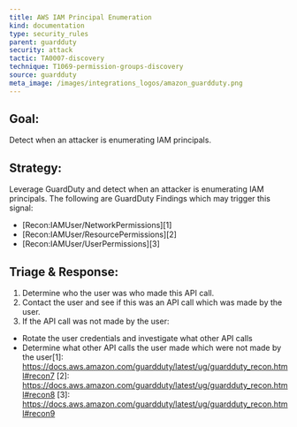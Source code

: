 ```yaml
---
title: AWS IAM Principal Enumeration
kind: documentation
type: security_rules
parent: guardduty
security: attack
tactic: TA0007-discovery
technique: T1069-permission-groups-discovery
source: guardduty
meta_image: /images/integrations_logos/amazon_guardduty.png
---
```

## **Goal:**
Detect when an attacker is enumerating IAM principals.

## **Strategy:**
Leverage GuardDuty and detect when an attacker is enumerating IAM principals. The following are GuardDuty Findings which may trigger this signal:
* [Recon:IAMUser/NetworkPermissions][1]
* [Recon:IAMUser/ResourcePermissions][2]
* [Recon:IAMUser/UserPermissions][3] 


## **Triage & Response:**
1. Determine who the user was who made this API call.
2. Contact the user and see if this was an API call which was made by the user.
3. If the API call was not made by the user:
 * Rotate the user credentials and investigate what other API calls
 * Determine what other API calls the user made which were not made by the user[1]: https://docs.aws.amazon.com/guardduty/latest/ug/guardduty_recon.html#recon7
[2]: https://docs.aws.amazon.com/guardduty/latest/ug/guardduty_recon.html#recon8
[3]: https://docs.aws.amazon.com/guardduty/latest/ug/guardduty_recon.html#recon9
